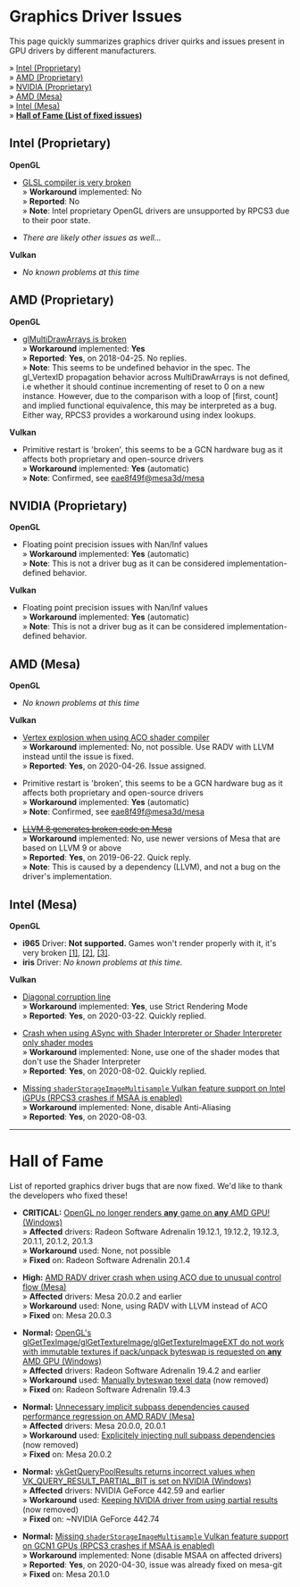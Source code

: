 # Graphics Driver Issues
This page quickly summarizes graphics driver quirks and issues present in GPU drivers by different manufacturers.

» [Intel (Proprietary)](#intel-proprietary) <br>
» [AMD (Proprietary)](#amd-proprietary) <br>
» [NVIDIA (Proprietary)](#nvidia-proprietary) <br>
» [AMD (Mesa)](#amd-mesa) <br>
» [Intel (Mesa)](#intel-mesa) <br>
» [**Hall of Fame (List of fixed issues)**](#hall-of-fame)


## Intel (Proprietary) <a name="intel-proprietary"/>
**OpenGL**
- [GLSL compiler is very broken](https://github.com/RPCS3/rpcs3/issues/6199) <br>
» **Workaround** implemented: No <br>
» **Reported**: No <br>
» **Note**: Intel proprietary OpenGL drivers are unsupported by RPCS3 due to their poor state.

- _There are likely other issues as well..._

**Vulkan**
- _No known problems at this time_


## AMD (Proprietary) <a name="amd-proprietary"/>
**OpenGL**
- [glMultiDrawArrays is broken](https://community.amd.com/message/2858799) <br>
» **Workaround** implemented: **Yes** <br>
» **Reported**: **Yes**, on 2018-04-25. No replies. <br>
» **Note**: This seems to be undefined behavior in the spec. The gl_VertexID propagation behavior across MultiDrawArrays is not defined, i.e whether it should continue incrementing of reset to 0 on a new instance. However, due to the comparison with a loop of [first, count] and implied functional equivalence, this may be interpreted as a bug. Either way, RPCS3 provides a workaround using index lookups.

**Vulkan**
- Primitive restart is 'broken', this seems to be a GCN hardware bug as it affects both proprietary and open-source drivers <br>
» **Workaround** implemented: **Yes** (automatic) <br>
» **Note**: Confirmed, see [eae8f49f@mesa3d/mesa](https://github.com/mesa3d/mesa/commit/eae8f49fc65e6e625f5e05d38c3bf1b61b84bd3d)


## NVIDIA (Proprietary) <a name="nvidia-proprietary"/>
**OpenGL**
- Floating point precision issues with Nan/Inf values<br>
» **Workaround** implemented: **Yes** (automatic) <br>
» **Note**: This is not a driver bug as it can be considered implementation-defined behavior.

**Vulkan**
- Floating point precision issues with Nan/Inf values<br>
» **Workaround** implemented: **Yes** (automatic) <br>
» **Note**: This is not a driver bug as it can be considered implementation-defined behavior.


## AMD (Mesa) <a name="amd-mesa"/>
**OpenGL**
- _No known problems at this time_

**Vulkan**
- [Vertex explosion when using ACO shader compiler](https://gitlab.freedesktop.org/mesa/mesa/-/issues/2848) <br> 
» **Workaround** implemented: No, not possible. Use RADV with LLVM instead until the issue is fixed. <br>
» **Reported**: **Yes**, on 2020-04-26. Issue assigned. 

- Primitive restart is 'broken', this seems to be a GCN hardware bug as it affects both proprietary and open-source drivers <br>
» **Workaround** implemented: **Yes** (automatic) <br>
» **Note**: Confirmed, see [eae8f49f@mesa3d/mesa](https://github.com/mesa3d/mesa/commit/eae8f49fc65e6e625f5e05d38c3bf1b61b84bd3d)

- ~~[LLVM 8 generates broken code on Mesa](https://bugs.freedesktop.org/show_bug.cgi?id=110970)~~ <br>
» **Workaround** implemented: No, use newer versions of Mesa that are based on LLVM 9 or above <br>
» **Reported**: **Yes**, on 2019-06-22. Quick reply. <br>
» **Note**: This is caused by a dependency (LLVM), and not a bug on the driver's implementation. <br>


## Intel (Mesa) <a name="intel-mesa"/>
**OpenGL**
- **i965** Driver: **Not supported.** Games won't render properly with it, it's very broken [[1]](https://www.youtube.com/watch?v=SSprkcc6NZM), [[2]](https://www.youtube.com/watch?v=0qjqblFDdFw), [[3]](https://www.youtube.com/watch?v=ZwKmYBMMdvE).
- **iris** Driver: _No known problems at this time._

**Vulkan**
- [Diagonal corruption line](https://gitlab.freedesktop.org/mesa/mesa/issues/2671) <br>
» **Workaround** implemented: **Yes**, use Strict Rendering Mode <br>
» **Reported**: **Yes**, on 2020-03-22. Quickly replied. <br>

- [Crash when using ASync with Shader Interpreter or Shader Interpreter only shader modes](https://gitlab.freedesktop.org/mesa/mesa/-/issues/3351) <br>
» **Workaround** implemented: None, use one of the shader modes that don't use the Shader Interpreter <br>
» **Reported**: **Yes**, on 2020-08-02. Quickly replied. <br>

- [Missing `shaderStorageImageMultisample` Vulkan feature support on Intel iGPUs (RPCS3 crashes if MSAA is enabled)](https://gitlab.freedesktop.org/mesa/mesa/-/issues/3355) <br>
» **Workaround** implemented: None, disable Anti-Aliasing <br>
» **Reported**: **Yes**, on 2020-08-03. <br>

---

# Hall of Fame <a name="hall-of-fame"/>
List of reported graphics driver bugs that are now fixed. We'd like to thank the developers who fixed these!

- **CRITICAL:** [OpenGL no longer renders **any** game on **any** AMD GPU! (Windows)](https://community.amd.com/message/2949336) <br>
» **Affected** drivers: Radeon Software Adrenalin 19.12.1, 19.12.2, 19.12.3, 20.1.1, 20.1.2, 20.1.3 <br>
» **Workaround** used: None, not possible <br>
» **Fixed** on: Radeon Software Adrenalin 20.1.4

- **High:** [AMD RADV driver crash when using ACO due to unusual control flow (Mesa)](https://gitlab.freedesktop.org/mesa/mesa/issues/2557) <br>
» **Affected** drivers: Mesa 20.0.2 and earlier <br>
» **Workaround** used: None, using RADV with LLVM instead of ACO <br>
» **Fixed** on: Mesa 20.0.3

- **Normal:** [OpenGL's glGetTexImage/glGetTextureImage/glGetTextureImageEXT do not work with immutable textures if pack/unpack byteswap is requested on **any** AMD GPU (Windows)](https://community.amd.com/thread/227876) <br>
» **Affected** drivers: Radeon Software Adrenalin 19.4.2 and earlier <br>
» **Workaround** used: [Manually byteswap texel data](https://github.com/RPCS3/rpcs3/commit/f56a6548b0a7a520301372f8e456c7174b514a68#diff-6067ceb43fa31f7dc9558bdf0b776ad8) (now removed) <br>
» **Fixed** on: Radeon Software Adrenalin 19.4.3

- **Normal:** [Unnecessary implicit subpass dependencies caused performance regression on AMD RADV (Mesa)](https://gitlab.freedesktop.org/mesa/mesa/issues/2502) <br>
» **Affected** drivers: Mesa 20.0.0, 20.0.1 <br>
» **Workaround** used: [Explicitely injecting null subpass dependencies](https://github.com/RPCS3/rpcs3/pull/7909/commits/943cbb1e39fec9cc02ac6193e9b05482c4a36c92#diff-d0082402e2ea9309446e3dc7818f8394) (now removed) <br>
» **Fixed** on: Mesa 20.0.2

- **Normal:** [vkGetQueryPoolResults returns incorrect values when VK_QUERY_RESULT_PARTIAL_BIT is set on NVIDIA (Windows)](https://forums.developer.nvidia.com/t/vkgetquerypoolresults-returns-incorrect-values-when-vk-query-result-partial-bit-is-set/110137) <br>
» **Affected** drivers: NVIDIA GeForce 442.59 and earlier <br>
» **Workaround** used: [Keeping NVIDIA driver from using partial results](https://github.com/RPCS3/rpcs3/pull/7909/commits/c4f539a9cf43e946364a3931f6e5b8c36457d4b4#diff-c9e6fd1ef5ae3e53670d088d2961e556) (now removed) <br>
» **Fixed** on: ~NVIDIA GeForce 442.74

- **Normal:** [Missing `shaderStorageImageMultisample` Vulkan feature support on GCN1 GPUs (RPCS3 crashes if MSAA is enabled)](https://gitlab.freedesktop.org/mesa/mesa/-/issues/2864) <br>
» **Workaround** implemented: None (disable MSAA on affected drivers) <br>
» **Reported**: **Yes**, on 2020-04-30, issue was already fixed on mesa-git <br>
» **Fixed** on: Mesa 20.1.0
